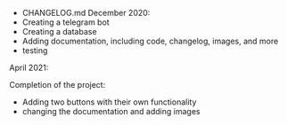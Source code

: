 - CHANGELOG.md
December 2020:
- Creating a telegram bot
- Creating a database
- Adding documentation, including code, changelog, images, and more
- testing

April 2021:

Completion of the project:
- Adding two buttons with their own functionality
- changing the documentation and adding images
